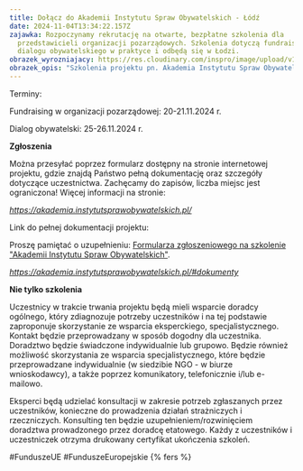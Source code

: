```yaml
---
title: Dołącz do Akademii Instytutu Spraw Obywatelskich - Łódź
date: 2024-11-04T13:34:22.157Z
zajawka: Rozpoczynamy rekrutację na otwarte, bezpłatne szkolenia dla
  przedstawicieli organizacji pozarządowych. Szkolenia dotyczą fundraisingu oraz
  dialogu obywatelskiego w praktyce i odbędą się w Łodzi.
obrazek_wyrozniajacy: https://res.cloudinary.com/inspro/image/upload/v1730727804/aiso/bezp%C5%82atne_szkolenia_%C5%81%C3%B3d%C5%BA_www.jpg
obrazek_opis: "Szkolenia projektu pn. Akademia Instytutu Spraw Obywatelskich "
---
```

Terminy:  

Fundraising w organizacji pozarządowej: 20-21.11.2024 r. 

Dialog obywatelski: 25-26.11.2024 r.

**Zgłoszenia**

Można przesyłać poprzez formularz dostępny na stronie internetowej projektu, gdzie znajdą Państwo pełną dokumentację oraz szczegóły dotyczące uczestnictwa. Zachęcamy do zapisów, liczba miejsc jest ograniczona! Więcej informacji na stronie:

*<https://akademia.instytutsprawobywatelskich.pl/>*

Link do pełnej dokumentacji projektu:

P﻿roszę pamiętać o uzupełnieniu: [Formularza zgłoszeniowego na szkolenie "Akademii Instytutu Spraw Obywatelskich"](https://docs.google.com/forms/d/e/1FAIpQLScuvdDycxWcAoocRP2kZU4bNFP2WrVOCV8nJvGxyLR6UyuUBg/viewform?usp=sharing). 

*<https://akademia.instytutsprawobywatelskich.pl/#dokumenty>*

**Nie tylko szkolenia**

Uczestnicy w trakcie trwania projektu będą mieli wsparcie doradcy ogólnego, który zdiagnozuje potrzeby uczestników i na tej podstawie zaproponuje skorzystanie ze wsparcia eksperckiego, specjalistycznego.  Kontakt będzie przeprowadzany w sposób dogodny dla uczestnika. Doradztwo będzie świadczone indywidualnie lub grupowo. Będzie również możliwość skorzystania ze wsparcia specjalistycznego, które będzie przeprowadzane indywidualnie (w siedzibie NGO - w biurze wnioskodawcy), a także poprzez komunikatory, telefonicznie i/lub e-mailowo. 

Eksperci będą udzielać konsultacji w zakresie potrzeb zgłaszanych przez uczestników, konieczne do prowadzenia działań strażniczych i rzeczniczych. Konsulting ten będzie uzupełnieniem/rozwinięciem doradztwa prowadzonego przez doradcę etatowego. Każdy z uczestników i uczestniczek otrzyma drukowany certyfikat ukończenia szkoleń.

#FunduszeUE #FunduszeEuropejskie
{% fers %}
